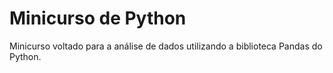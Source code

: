 # Minicurso de Python

Minicurso voltado para a análise de dados utilizando a biblioteca Pandas do Python.
